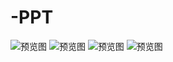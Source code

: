 # -PPT
![预览图](https://github.com/ioslide/image/blob/master/6.gif)
![预览图](https://github.com/ioslide/image/blob/master/3.gif)
![预览图](https://github.com/ioslide/image/blob/master/213.gif)
![预览图](https://github.com/ioslide/image/blob/master/9.gif)
